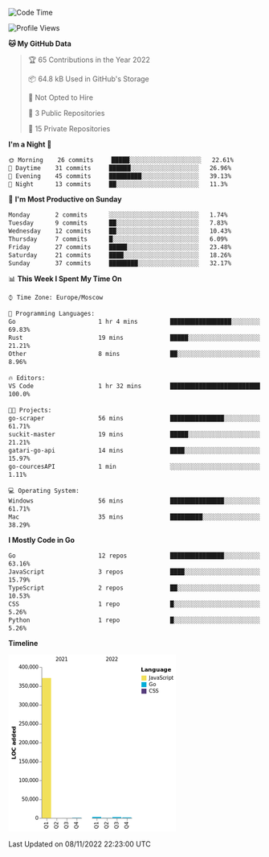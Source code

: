 <!--START_SECTION:waka-->
![Code Time](http://img.shields.io/badge/Code%20Time-437%20hrs%2033%20mins-blue)

![Profile Views](http://img.shields.io/badge/Profile%20Views-1-blue)

**🐱 My GitHub Data** 

> 🏆 65 Contributions in the Year 2022
 > 
> 📦 64.8 kB Used in GitHub's Storage 
 > 
> 🚫 Not Opted to Hire
 > 
> 📜 3 Public Repositories 
 > 
> 🔑 15 Private Repositories  
 > 
**I'm a Night 🦉** 

```text
🌞 Morning    26 commits     █████░░░░░░░░░░░░░░░░░░░░   22.61% 
🌆 Daytime    31 commits     ██████░░░░░░░░░░░░░░░░░░░   26.96% 
🌃 Evening    45 commits     █████████░░░░░░░░░░░░░░░░   39.13% 
🌙 Night      13 commits     ██░░░░░░░░░░░░░░░░░░░░░░░   11.3%

```
📅 **I'm Most Productive on Sunday** 

```text
Monday       2 commits      ░░░░░░░░░░░░░░░░░░░░░░░░░   1.74% 
Tuesday      9 commits      ██░░░░░░░░░░░░░░░░░░░░░░░   7.83% 
Wednesday    12 commits     ██░░░░░░░░░░░░░░░░░░░░░░░   10.43% 
Thursday     7 commits      █░░░░░░░░░░░░░░░░░░░░░░░░   6.09% 
Friday       27 commits     █████░░░░░░░░░░░░░░░░░░░░   23.48% 
Saturday     21 commits     ████░░░░░░░░░░░░░░░░░░░░░   18.26% 
Sunday       37 commits     ████████░░░░░░░░░░░░░░░░░   32.17%

```


📊 **This Week I Spent My Time On** 

```text
⌚︎ Time Zone: Europe/Moscow

💬 Programming Languages: 
Go                       1 hr 4 mins         █████████████████░░░░░░░░   69.83% 
Rust                     19 mins             █████░░░░░░░░░░░░░░░░░░░░   21.21% 
Other                    8 mins              ██░░░░░░░░░░░░░░░░░░░░░░░   8.96%

🔥 Editors: 
VS Code                  1 hr 32 mins        █████████████████████████   100.0%

🐱‍💻 Projects: 
go-scraper               56 mins             ███████████████░░░░░░░░░░   61.71% 
suckit-master            19 mins             █████░░░░░░░░░░░░░░░░░░░░   21.21% 
gatari-go-api            14 mins             ████░░░░░░░░░░░░░░░░░░░░░   15.97% 
go-courcesAPI            1 min               ░░░░░░░░░░░░░░░░░░░░░░░░░   1.11%

💻 Operating System: 
Windows                  56 mins             ███████████████░░░░░░░░░░   61.71% 
Mac                      35 mins             █████████░░░░░░░░░░░░░░░░   38.29%

```

**I Mostly Code in Go** 

```text
Go                       12 repos            ███████████████░░░░░░░░░░   63.16% 
JavaScript               3 repos             ████░░░░░░░░░░░░░░░░░░░░░   15.79% 
TypeScript               2 repos             ██░░░░░░░░░░░░░░░░░░░░░░░   10.53% 
CSS                      1 repo              █░░░░░░░░░░░░░░░░░░░░░░░░   5.26% 
Python                   1 repo              █░░░░░░░░░░░░░░░░░░░░░░░░   5.26%

```


**Timeline**

![Chart not found](https://raw.githubusercontent.com/jeezft/jeezft/main/charts/bar_graph.png) 


 Last Updated on 08/11/2022 22:23:00 UTC
<!--END_SECTION:waka-->
